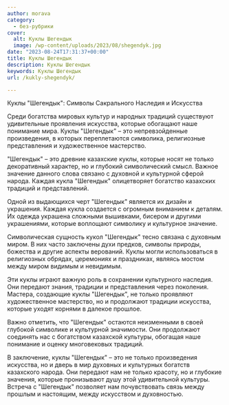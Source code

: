 ```yaml
---
author: morava
category:
  - без-рубрики
cover:
  alt: Куклы Шегендык
  image: /wp-content/uploads/2023/08/shegendyk.jpg
date: "2023-08-24T17:31:37+00:00"
title: Куклы Шегендык
description: Куклы Шегендык
keywords: Куклы Шегендык
url: /kukly-shegendyk/

---
```

Куклы "Шегендык": Символы Сакрального Наследия и Искусства

Среди богатства мировых культур и народных традиций существуют удивительные проявления искусства, которые обогащают наше понимание мира. Куклы "Шегендык" – это непревзойденные произведения, в которых переплетаются символика, религиозные представления и художественное мастерство.

"Шегендык" – это древние казахские куклы, которые носят не только декоративный характер, но и глубокий символический смысл. Важное значение данного слова связано с духовной и культурной сферой народа. Каждая кукла "Шегендык" олицетворяет богатство казахских традиций и представлений.

Одной из выдающихся черт "Шегендык" является их дизайн и украшения. Каждая кукла создается с огромным вниманием к деталям. Их одежда украшена сложными вышивками, бисером и другими украшениями, которые воплощают символику и культурное значение.

Символическая сущность кукол "Шегендык" тесно связана с духовным миром. В них часто заключены духи предков, символы природы, божества и другие аспекты верований. Куклы могли использоваться в религиозных обрядах, церемониях и праздниках, являясь мостом между миром видимым и невидимым.

Эти куклы играют важную роль в сохранении культурного наследия. Они передают знания, традиции и представления через поколения. Мастера, создающие куклы "Шегендык", не только проявляют художественное мастерство, но и продолжают традиции искусства, которые уходят корнями в далекое прошлое.

Важно отметить, что "Шегендык" остаются неизменными в своей глубокой символике и культурной значимости. Они продолжают соединять нас с богатством казахской культуры, обогащая наше понимание и оценку многовековых традиций.

В заключение, куклы "Шегендык" – это не только произведения искусства, но и дверь в мир духовных и культурных богатств казахского народа. Они передают нам не только красоту, но и глубокие значения, которые пронизывают душу этой удивительной культуры. Встреча с "Шегендык" позволяет нам почувствовать связь между прошлым и настоящим, между искусством и духовностью.
